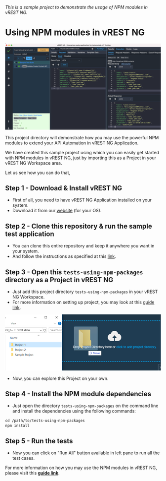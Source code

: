 *This is a sample project to demonstrate the usage of NPM modules in vREST NG.*

# Using NPM modules in vREST NG

![](../../assets/use-of-npm-package.png)

This project directory will demonstrate how you may use the powerful NPM modules to extend your API Automation in vREST NG Application.

We have created this sample project using which you can easily get started with NPM modules in vREST NG, just by importing this as a Project in your vREST NG Workspace area.

Let us see how you can do that,

## Step 1 - Download & Install vREST NG
* First of all, you need to have vREST NG Application installed on your system.
* Download it from our [website](https://vrest.io) (for your OS).

## Step 2 - Clone this repository & run the sample test application
* You can clone this entire repository and keep it anywhere you want in your system. 
* And follow the instructions as specified at this [link](https://github.com/Optimizory/examples-vrest-ng).

## Step 3 - Open this `tests-using-npm-packages` directory as a Project in vREST NG
* Just add this project directory `tests-using-npm-packages` in your vREST NG Workspace.
* For more information on setting up project, you may look at this [guide link](https://vrest.io/docs/app/new-user.html).

![](../../assets/setup-project.png)

* Now, you can explore this Project on your own.

## Step 4 - Install the NPM module dependencies
* Just open the directory `tests-using-npm-packages` on the command line and install the dependencies using the following commands:
```
cd /path/to/tests-using-npm-packages
npm install
```

## Step 5 - Run the tests
* Now you can click on "Run All" button available in left pane to run all the test cases.

For more information on how you may use the NPM modules in vREST NG, please visit this [**guide link**](https://vrest.io/docs/app/utility-methods.html#importing-npm-packages-in-utility-methods).
